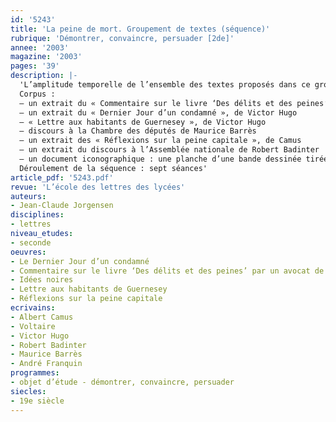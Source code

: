 ```yaml
---
id: '5243'
title: 'La peine de mort. Groupement de textes (séquence)'
rubrique: 'Démontrer, convaincre, persuader [2de]'
annee: '2003'
magazine: '2003'
pages: '39'
description: |-
  'L’amplitude temporelle de l’ensemble des textes proposés dans ce groupement recouvre à peu près la période qui a conduit de l’ouvrage de Beccaria (« Des délits et des peines », 1764) à l’abolition de la peine de mort en France (1981) ; elle figure donc en raccourci l’histoire de cette conquête, dans une centaine de pays du moins. Ces textes politiques mettent en jeu des analyses, des raisonnements, des stratégies de séduction et des systèmes de valeurs complexes. Ils jalonnent une histoire vieille de plus de deux siècles et qui n’est pas terminée dans beaucoup de pays. Étudier ce qui a fait leur efficacité est donc riche d’enseignements, susceptible d’apprendre à penser, propre à aiguiser le sens critique. Enfin, ils renvoient à un éventail assez large de genres (roman, essai, lettre ouverte, discours) et de registres (ironique, polémique, tragique, satirique, épique, pathétique, comique).
  Corpus :
  – un extrait du « Commentaire sur le livre ‘Des délits et des peines’ (de Beccaria) par un avocat de province », de Voltaire
  – un extrait du « Dernier Jour d’un condamné », de Victor Hugo
  – « Lettre aux habitants de Guernesey », de Victor Hugo
  – discours à la Chambre des députés de Maurice Barrès
  – un extrait des « Réflexions sur la peine capitale », de Camus
  – un extrait du discours à l’Assemblée nationale de Robert Badinter
  – un document iconographique : une planche d’une bande dessinée tirée de l’album « Idées noires », d’André Franquin
  Déroulement de la séquence : sept séances'
article_pdf: '5243.pdf'
revue: 'L’école des lettres des lycées'
auteurs:
- Jean-Claude Jorgensen
disciplines:
- lettres
niveau_etudes:
- seconde
oeuvres:
- Le Dernier Jour d’un condamné
- Commentaire sur le livre ‘Des délits et des peines’ par un avocat de province
- Idées noires
- Lettre aux habitants de Guernesey
- Réflexions sur la peine capitale
ecrivains:
- Albert Camus
- Voltaire
- Victor Hugo
- Robert Badinter
- Maurice Barrès
- André Franquin
programmes:
- objet d’étude - démontrer, convaincre, persuader
siecles:
- 19e siècle
---
```

